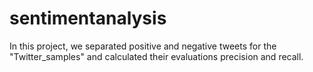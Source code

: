 # sentimentanalysis
In this project, we separated positive and negative tweets for the "Twitter_samples" and calculated their evaluations precision and recall.